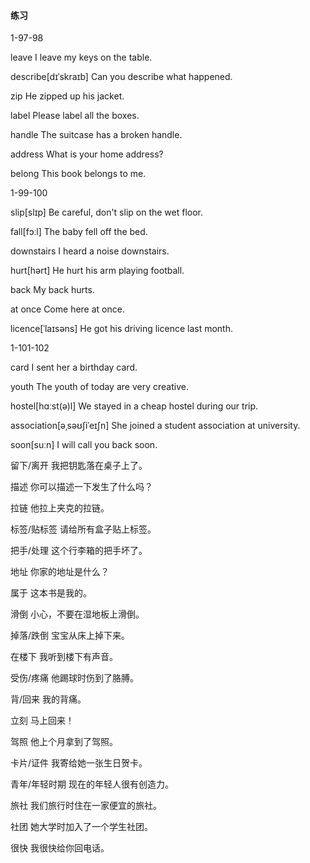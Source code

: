 #### 练习

1-97-98

leave	I leave my keys on the table.

describe[dɪˈskraɪb]	Can you describe what happened.

zip	He zipped up his jacket.

label	Please label all the boxes.

handle	The suitcase has a broken handle.

address	What is your home address?

belong	This book belongs to me.

1-99-100

slip[slɪp]	Be careful, don't slip on the wet floor.

fall[fɔːl]	The baby fell off the bed.

downstairs	I heard a noise downstairs. 

hurt[hərt]	He hurt his arm playing football.

back	My back hurts.

at once	Come here at once.

licence[ˈlaɪsəns]	He got his driving licence last month.

1-101-102

card	I sent her a birthday card.

youth	The youth of today are very creative.

hostel[hɑːst(ə)l]	We stayed in a cheap hostel during our trip.

association[əˌsəʊʃiˈeɪʃn]	She joined a student association at university.

soon[suːn]	I will call you back soon.







留下/离开	我把钥匙落在桌子上了。

描述	你可以描述一下发生了什么吗？

拉链	他拉上夹克的拉链。

标签/贴标签	请给所有盒子贴上标签。

把手/处理	 这个行李箱的把手坏了。

地址	你家的地址是什么？

属于	这本书是我的。

滑倒	小心，不要在湿地板上滑倒。

掉落/跌倒	宝宝从床上掉下来。

在楼下	我听到楼下有声音。

受伤/疼痛	他踢球时伤到了胳膊。

背/回来	我的背痛。

立刻	马上回来！

驾照	他上个月拿到了驾照。

卡片/证件	我寄给她一张生日贺卡。

青年/年轻时期	现在的年轻人很有创造力。

旅社	我们旅行时住在一家便宜的旅社。

社团	她大学时加入了一个学生社团。

很快	我很快给你回电话。